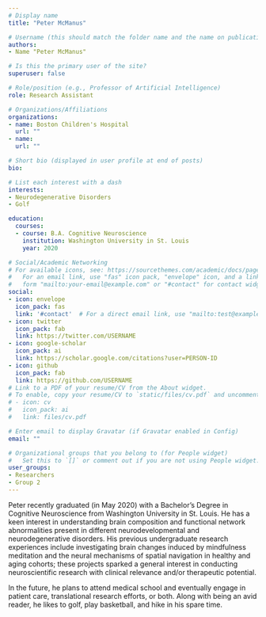 ```yaml
---
# Display name
title: "Peter McManus"

# Username (this should match the folder name and the name on publications)
authors:
- Name "Peter McManus"

# Is this the primary user of the site?
superuser: false

# Role/position (e.g., Professor of Artificial Intelligence)
role: Research Assistant

# Organizations/Affiliations
organizations:
- name: Boston Children's Hospital  
  url: ""
- name: 
  url: ""

# Short bio (displayed in user profile at end of posts)
bio: 

# List each interest with a dash
interests:
- Neurodegenerative Disorders
- Golf

education:
  courses:
  - course: B.A. Cognitive Neuroscience 
    institution: Washington University in St. Louis 
    year: 2020

# Social/Academic Networking
# For available icons, see: https://sourcethemes.com/academic/docs/page-builder/#icons
#   For an email link, use "fas" icon pack, "envelope" icon, and a link in the
#   form "mailto:your-email@example.com" or "#contact" for contact widget.
social:
- icon: envelope
  icon_pack: fas
  link: '#contact'  # For a direct email link, use "mailto:test@example.org".
- icon: twitter
  icon_pack: fab
  link: https://twitter.com/USERNAME
- icon: google-scholar
  icon_pack: ai
  link: https://scholar.google.com/citations?user=PERSON-ID
- icon: github
  icon_pack: fab
  link: https://github.com/USERNAME
# Link to a PDF of your resume/CV from the About widget.
# To enable, copy your resume/CV to `static/files/cv.pdf` and uncomment the lines below.
# - icon: cv
#   icon_pack: ai
#   link: files/cv.pdf

# Enter email to display Gravatar (if Gravatar enabled in Config)
email: ""

# Organizational groups that you belong to (for People widget)
#   Set this to `[]` or comment out if you are not using People widget.
user_groups:
- Researchers
- Group 2
---
```


Peter recently graduated (in May 2020) with a Bachelor’s Degree in Cognitive Neuroscience from Washington University in St. Louis. He has a keen interest in understanding brain composition and functional network abnormalities present in different neurodevelopmental and neurodegenerative disorders. His previous undergraduate research experiences include investigating brain changes induced by mindfulness meditation and the neural mechanisms of spatial navigation in healthy and aging cohorts; these projects sparked a general interest in conducting neuroscientific research with clinical relevance and/or therapeutic potential. 

In the future, he plans to attend medical school and eventually engage in patient care, translational research efforts, or both. Along with being an avid reader, he likes to golf, play basketball, and hike in his spare time. 
